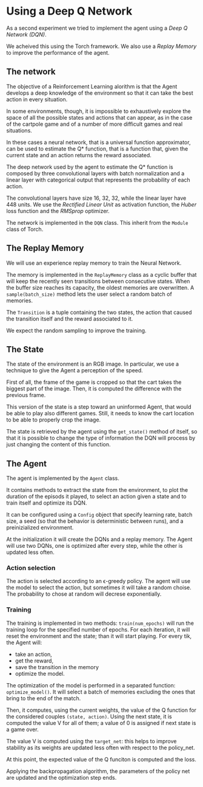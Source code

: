 # Using a Deep Q Network

As a second experiment we tried to implement the agent using a *Deep Q Network (DQN)*.

We acheived this using the Torch framework. We also use a *Replay Memory* to improve the performance of the agent.

## The network

The objective of a Reinforcement Learning alorithm is that the Agent develops a deep knowledge of the environment so that it can take the best action in every situation.

In some environments, though, it is impossible to exhaustively explore the space of all the possible states and actions that can appear, as in the case of the cartpole game and of a number of more difficult games and real situations.

In these cases a neural network, that is a universal function approximator, can be used to estimate the Q* function, that is a function that, given the current state and an action returns the reward associated.

The deep network used by the agent to estimate the Q* function is composed by three convolutional layers with batch normalization and a linear layer with categorical output that represents the probability of each action.

The convolutional layers have size 16, 32, 32, while the linear layer have 448 units. We use the *Rectified Linear Unit* as activation function, the *Huber* loss function and the *RMSprop* optimizer.

The network is implemented in the `DQN` class. This inherit from the `Module` class of Torch.

## The Replay Memory

We will use an experience replay memory to train the Neural Network. 

The memory is implemented in the `ReplayMemory` class as a cyclic buffer that will keep the recently seen transitions between consecutive states. When the buffer size reaches its capacity, the oldest memories are overwritten. A `sample(batch_size)` method lets the user select a random batch of memories.

The `Transition` is a tuple containing the two states, the action that caused the transition itself and the reward associated to it.

We expect the random sampling to improve the training.

## The State
The state of the environment is an RGB image. In particular, we use a technique to give the Agent a perception of the speed.

First of all, the frame of the game is cropped so that the cart takes the biggest part of the image. Then, it is computed the difference with the previous frame.

This version of the state is a step toward an uninformed Agent, that would be able to play also different games. Still, it needs to know the cart location to be able to properly crop the image.

The state is retrieved by the agent using the `get_state()` method of itself, so that it is possible to change the type of information the DQN will process by just changing the content of this function.

## The Agent
The agent is implemented by the `Agent` class.

It contains methods to extract the state from the environment, to plot the duration of the episods it played, to select an action given a state and to train itself and optimize its DQN.

It can be configured using a `Config` object that specify learning rate, batch size, a seed (so that the behavior is deterministic between runs), and a preinizialized environment.

At the initialization it will create the DQNs and a replay memory. The Agent will use two DQNs, one is optimized after every step, while the other is updated less often.

### Action selection
The action is selected according to an ϵ-greedy policy. The agent will use the model to select the action, but sometimes it will take a random choise. The probability to chose at random will decrese exponentially.

### Training
The training is implemented in two methods: `train(num_epochs)` will run the training loop for the specified number of epochs. For each iteration, it will reset the environment and the state; than it will start playing. For every tik, the Agent will:
* take an action, 
* get the reward, 
* save the transition in the memory
* optimize the model.

The optimization of the model is performed in a separated function: `optimize_model()`. It will select a batch of memories excluding the ones that bring to the end of the match.

Then, it computes, using the current weights, the value of the Q function for the considered couples `(state, action)`. Using the next state, it is computed the value V for all of them; a value of 0 is assigned if next state is a game over.

The value V is computed using the `target_net`: this helps to improve stability as its weights are updated less often with respect to the policy_net.

At this point, the expected value of the Q funciton is computed and the loss.

Applying the backpropagation algorithm, the parameters of the policy net are updated and the optimization step ends.
